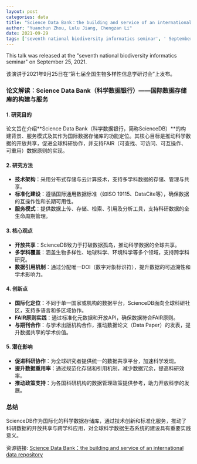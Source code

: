 ```yaml
---
layout: post
categories: data
title: "Science Data Bank：the building and service of an international data repository"
author: "Yuanchun Zhou, Lulu Jiang, Chengzan Li"
date: 2021-09-29
tags: ['seventh national biodiversity informatics seminar', ' September 25', ' 2021']
---
```


This talk was released at the "seventh national biodiversity informatics seminar" on September 25, 2021.

该演讲于2021年9月25日在“第七届全国生物多样性信息学研讨会”上发布。

### **论文解读：Science Data Bank（科学数据银行）——国际数据存储库的构建与服务**  

#### **1. 研究目的**  
论文旨在介绍**Science Data Bank（科学数据银行，简称ScienceDB）**的构建背景、服务模式及其作为国际数据存储库的功能定位。其核心目标是推动科学数据的开放共享，促进全球科研协作，并支持FAIR（可查找、可访问、可互操作、可重用）数据原则的实现。  

#### **2. 研究方法**  
- **技术架构**：采用分布式存储与云计算技术，支持多学科数据的存储、管理与共享。  
- **标准化建设**：遵循国际通用数据标准（如ISO 19115、DataCite等），确保数据的互操作性和长期可用性。  
- **服务模式**：提供数据上传、存储、检索、引用及分析工具，支持科研数据的全生命周期管理。  

#### **3. 核心观点**  
- **开放共享**：ScienceDB致力于打破数据孤岛，推动科学数据的全球共享。  
- **多学科覆盖**：涵盖生物多样性、地球科学、环境科学等多个领域，支持跨学科研究。  
- **数据引用机制**：通过分配唯一DOI（数字对象标识符），提升数据的可追溯性和学术影响力。  

#### **4. 创新点**  
- **国际化定位**：不同于单一国家或机构的数据平台，ScienceDB面向全球科研社区，支持多语言和多区域协作。  
- **FAIR原则实践**：通过标准化元数据和开放API，确保数据符合FAIR原则。  
- **与期刊合作**：与学术出版机构合作，推动数据论文（Data Paper）的发表，提升数据共享的学术价值。  

#### **5. 潜在影响**  
- **促进科研协作**：为全球研究者提供统一的数据共享平台，加速科学发现。  
- **提升数据重用率**：通过规范化存储和引用机制，减少数据冗余，提高科研效率。  
- **推动政策支持**：为各国科研机构的数据管理政策提供参考，助力开放科学的发展。  

### **总结**  
ScienceDB作为国际化的科学数据存储库，通过技术创新和标准化服务，推动了科研数据的开放共享与跨学科应用，对全球科学数据生态系统的建设具有重要实践意义。

资源链接: [Science Data Bank：the building and service of an international data repository](https://doi.org/10.11922/sciencedb.01194)
